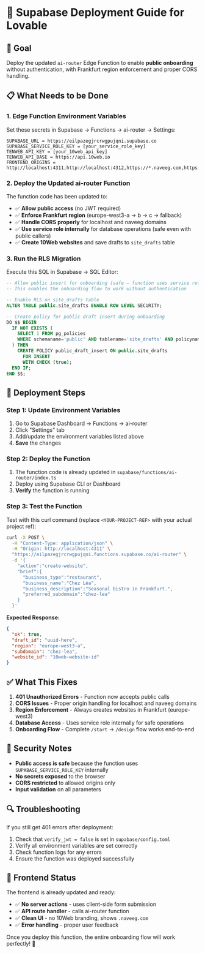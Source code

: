 # 🚀 Supabase Deployment Guide for Lovable

## 🎯 **Goal**
Deploy the updated `ai-router` Edge Function to enable **public onboarding** without authentication, with Frankfurt region enforcement and proper CORS handling.

## 📋 **What Needs to be Done**

### **1. Edge Function Environment Variables**
Set these secrets in Supabase → Functions → ai-router → Settings:

```
SUPABASE_URL = https://eilpazegjrcrwgpujqni.supabase.co
SUPABASE_SERVICE_ROLE_KEY = [your_service_role_key]
TENWEB_API_KEY = [your_10web_api_key]
TENWEB_API_BASE = https://api.10web.io
FRONTEND_ORIGINS = http://localhost:4311,http://localhost:4312,https://*.naveeg.com,https://*.naveeg.app
```

### **2. Deploy the Updated ai-router Function**
The function code has been updated to:
- ✅ **Allow public access** (no JWT required)
- ✅ **Enforce Frankfurt region** (europe-west3-a → b → c → fallback)
- ✅ **Handle CORS properly** for localhost and naveeg domains
- ✅ **Use service role internally** for database operations (safe even with public callers)
- ✅ **Create 10Web websites** and save drafts to `site_drafts` table

### **3. Run the RLS Migration**
Execute this SQL in Supabase → SQL Editor:

```sql
-- Allow public insert for onboarding (safe – function uses service role anyway)
-- This enables the onboarding flow to work without authentication

-- Enable RLS on site_drafts table
ALTER TABLE public.site_drafts ENABLE ROW LEVEL SECURITY;

-- Create policy for public draft insert during onboarding
DO $$ BEGIN
  IF NOT EXISTS (
    SELECT 1 FROM pg_policies
    WHERE schemaname='public' AND tablename='site_drafts' AND policyname='public_draft_insert'
  ) THEN
    CREATE POLICY public_draft_insert ON public.site_drafts
      FOR INSERT
      WITH CHECK (true);
  END IF;
END $$;
```

## 🔧 **Deployment Steps**

### **Step 1: Update Environment Variables**
1. Go to Supabase Dashboard → Functions → ai-router
2. Click "Settings" tab
3. Add/update the environment variables listed above
4. **Save** the changes

### **Step 2: Deploy the Function**
1. The function code is already updated in `supabase/functions/ai-router/index.ts`
2. Deploy using Supabase CLI or Dashboard
3. **Verify** the function is running

### **Step 3: Test the Function**
Test with this curl command (replace `<YOUR-PROJECT-REF>` with your actual project ref):

```bash
curl -X POST \
  -H "Content-Type: application/json" \
  -H "Origin: http://localhost:4311" \
  "https://eilpazegjrcrwgpujqni.functions.supabase.co/ai-router" \
  -d '{
    "action":"create-website",
    "brief":{
      "business_type":"restaurant",
      "business_name":"Chez Léa",
      "business_description":"Seasonal bistro in Frankfurt.",
      "preferred_subdomain":"chez-lea"
    }
  }'
```

**Expected Response:**
```json
{
  "ok": true,
  "draft_id": "uuid-here",
  "region": "europe-west3-a",
  "subdomain": "chez-lea",
  "website_id": "10web-website-id"
}
```

## ✅ **What This Fixes**

1. **401 Unauthorized Errors** - Function now accepts public calls
2. **CORS Issues** - Proper origin handling for localhost and naveeg domains
3. **Region Enforcement** - Always creates websites in Frankfurt (europe-west3)
4. **Database Access** - Uses service role internally for safe operations
5. **Onboarding Flow** - Complete `/start` → `/design` flow works end-to-end

## 🚨 **Security Notes**

- **Public access is safe** because the function uses `SUPABASE_SERVICE_ROLE_KEY` internally
- **No secrets exposed** to the browser
- **CORS restricted** to allowed origins only
- **Input validation** on all parameters

## 🔍 **Troubleshooting**

If you still get 401 errors after deployment:
1. Check that `verify_jwt = false` is set in `supabase/config.toml`
2. Verify all environment variables are set correctly
3. Check function logs for any errors
4. Ensure the function was deployed successfully

## 📱 **Frontend Status**

The frontend is already updated and ready:
- ✅ **No server actions** - uses client-side form submission
- ✅ **API route handler** - calls ai-router function
- ✅ **Clean UI** - no 10Web branding, shows `.naveeg.com`
- ✅ **Error handling** - proper user feedback

Once you deploy this function, the entire onboarding flow will work perfectly! 🎉
